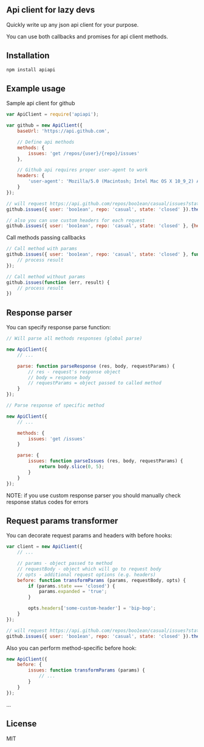 ## Api client for lazy devs

Quickly write up any json api client for your purpose.

You can use both callbacks and promises for api client methods.

## Installation

```bash
npm install apiapi
```

## Example usage

Sample api client for github

```js
var ApiClient = require('apiapi');

var github = new ApiClient({
	baseUrl: 'https://api.github.com',

	// Define api methods
	methods: {
		issues: 'get /repos/{user}/{repo}/issues'
	},

	// Github api requires proper user-agent to work
	headers: {
		'user-agent': 'Mozilla/5.0 (Macintosh; Intel Mac OS X 10_9_2) AppleWebKit/537.36 (KHTML, like Gecko) Chrome/40.0.2214.91 Safari/537.36'
	}
});

// will request https://api.github.com/repos/boo1ean/casual/issues?state=closed and return json data
github.issues({ user: 'boo1ean', repo: 'casual', state: 'closed' }).then(console.log);

// also you can use custom headers for each request
github.issues({ user: 'boo1ean', repo: 'casual', state: 'closed' }, {headers: { Authentication: "token GITHUB-TOKEN" }}).then(console.log);
```

Call methods passing callbacks

```javascript
// Call method with params
github.issues({ user: 'boo1ean', repo: 'casual', state: 'closed' }, function (err, result) {
	// process result
});

// Call method without params
github.issues(function (err, result) {
	// process result
})
```

## Response parser

You can specify response parse function:

```js
// Will parse all methods responses (global parse)

new ApiClient({
	// ...

	parse: function parseResponse (res, body, requestParams) {
		// res - request's response object
		// body = response body
		// requestParams = object passed to called method
	}
});

// Parse response of specific method

new ApiClient({
	// ...

	methods: {
		issues: 'get /issues'
	}

	parse: {
		issues: function parseIssues (res, body, requestParams) {
			return body.slice(0, 5);
		}
	}
});

```

NOTE: if you use custom response parser you should manually check response status codes for errors

## Request params transformer

You can decorate request params and headers with before hooks:

```js
var client = new ApiClient({
	// ...

	// params - object passed to method
	// requestBody - object which will go to request body
	// opts - additional request options (e.g. headers)
	before: function transformParams (params, requestBody, opts) {
		if (params.state === 'closed') {
			params.expanded = 'true';
		}

		opts.headers['some-custom-header'] = 'bip-bop';
	}
});

// will request https://api.github.com/repos/boo1ean/casual/issues?state=closed&expanded=true and return json data
github.issues({ user: 'boo1ean', repo: 'casual', state: 'closed' }).then(console.log);
```

Also you can perform method-specific before hook:

```js
new ApiClient({
	before: {
		issues: function transformParams (params) {
			// ...
		}
	}
});
```
...

## License

MIT
